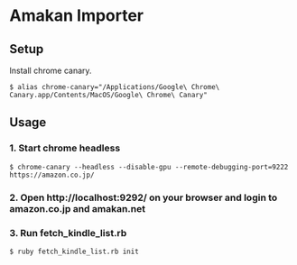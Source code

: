 # Amakan Importer

## Setup
Install chrome canary.

```
$ alias chrome-canary="/Applications/Google\ Chrome\ Canary.app/Contents/MacOS/Google\ Chrome\ Canary"
```

## Usage

### 1. Start chrome headless
```
$ chrome-canary --headless --disable-gpu --remote-debugging-port=9222 https://amazon.co.jp/
```

### 2. Open http://localhost:9292/ on your browser and login to amazon.co.jp and amakan.net

### 3. Run fetch_kindle_list.rb
```
$ ruby fetch_kindle_list.rb init
```
